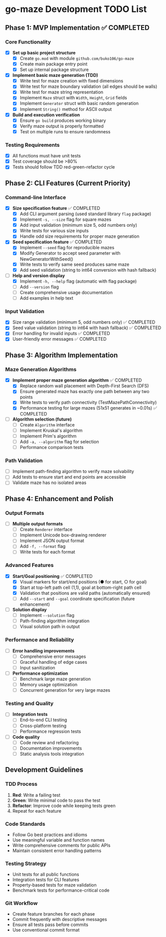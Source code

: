 # go-maze Development TODO List

## Phase 1: MVP Implementation ✅ COMPLETED

### Core Functionality
- [x] **Set up basic project structure**
  - [x] Create `go.mod` with module `github.com/buko106/go-maze`
  - [x] Create main package entry point
  - [x] Set up internal package structure

- [x] **Implement basic maze generation (TDD)**
  - [x] Write test for maze creation with fixed dimensions
  - [x] Write test for maze boundary validation (all edges should be walls)
  - [x] Write test for maze string representation
  - [x] Implement `Maze` struct with `Width`, `Height`, `Grid` fields
  - [x] Implement `Generator` struct with basic random generation
  - [x] Implement `String()` method for ASCII output

- [x] **Build and execution verification**
  - [x] Ensure `go build` produces working binary
  - [x] Verify maze output is properly formatted
  - [x] Test on multiple runs to ensure randomness

### Testing Requirements
- [x] All functions must have unit tests
- [x] Test coverage should be >80%
- [x] Tests should follow TDD red-green-refactor cycle

## Phase 2: CLI Features (Current Priority)

### Command-line Interface
- [x] **Size specification feature** ✅ COMPLETED
  - [x] Add CLI argument parsing (used standard library `flag` package)
  - [x] Implement `-s, --size` flag for square mazes
  - [x] Add input validation (minimum size 5, odd numbers only)
  - [x] Write tests for various size inputs
  - [x] Handle odd size requirements for proper maze generation

- [x] **Seed specification feature** ✅ COMPLETED
  - [x] Implement `--seed` flag for reproducible mazes
  - [x] Modify Generator to accept seed parameter with NewGeneratorWithSeed()
  - [x] Write tests to verify same seed produces same maze
  - [x] Add seed validation (string to int64 conversion with hash fallback)

- [ ] **Help and version display**
  - [x] Implement `-h, --help` flag (automatic with flag package)
  - [ ] Add `--version` flag
  - [ ] Create comprehensive usage documentation
  - [ ] Add examples in help text

### Input Validation
- [x] Size range validation (minimum 5, odd numbers only) ✅ COMPLETED
- [x] Seed value validation (string to int64 with hash fallback) ✅ COMPLETED
- [x] Error handling for invalid inputs ✅ COMPLETED
- [x] User-friendly error messages ✅ COMPLETED

## Phase 3: Algorithm Implementation

### Maze Generation Algorithms
- [x] **Implement proper maze generation algorithm** ✅ COMPLETED
  - [x] Replace random wall placement with Depth-First Search (DFS)
  - [x] Ensure generated maze has exactly one path between any two points
  - [x] Write tests to verify path connectivity (TestMazePathConnectivity)
  - [x] Performance testing for large mazes (51x51 generates in ~0.01s) ✅ COMPLETED

- [ ] **Algorithm selection (future)**
  - [ ] Create `Algorithm` interface
  - [ ] Implement Kruskal's algorithm
  - [ ] Implement Prim's algorithm
  - [ ] Add `-a, --algorithm` flag for selection
  - [ ] Performance comparison tests

### Path Validation
- [ ] Implement path-finding algorithm to verify maze solvability
- [ ] Add tests to ensure start and end points are accessible
- [ ] Validate maze has no isolated areas

## Phase 4: Enhancement and Polish

### Output Formats
- [ ] **Multiple output formats**
  - [ ] Create `Renderer` interface
  - [ ] Implement Unicode box-drawing renderer
  - [ ] Implement JSON output format
  - [ ] Add `-f, --format` flag
  - [ ] Write tests for each format

### Advanced Features
- [x] **Start/Goal positioning** ✅ COMPLETED
  - [x] Visual markers for start/end positions (● for start, ○ for goal)
  - [x] Start at top-left path cell (1,1), goal at bottom-right path cell
  - [x] Validation that positions are valid paths (automatically ensured)
  - [ ] Add `--start` and `--goal` coordinate specification (future enhancement)

- [ ] **Solution display**
  - [ ] Implement `--solution` flag
  - [ ] Path-finding algorithm integration
  - [ ] Visual solution path in output

### Performance and Reliability
- [ ] **Error handling improvements**
  - [ ] Comprehensive error messages
  - [ ] Graceful handling of edge cases
  - [ ] Input sanitization

- [ ] **Performance optimization**
  - [ ] Benchmark large maze generation
  - [ ] Memory usage optimization
  - [ ] Concurrent generation for very large mazes

### Testing and Quality
- [ ] **Integration tests**
  - [ ] End-to-end CLI testing
  - [ ] Cross-platform testing
  - [ ] Performance regression tests

- [ ] **Code quality**
  - [ ] Code review and refactoring
  - [ ] Documentation improvements
  - [ ] Static analysis tools integration

## Development Guidelines

### TDD Process
1. **Red**: Write a failing test
2. **Green**: Write minimal code to pass the test
3. **Refactor**: Improve code while keeping tests green
4. Repeat for each feature

### Code Standards
- Follow Go best practices and idioms
- Use meaningful variable and function names
- Write comprehensive comments for public APIs
- Maintain consistent error handling patterns

### Testing Strategy
- Unit tests for all public functions
- Integration tests for CLI features
- Property-based tests for maze validation
- Benchmark tests for performance-critical code

### Git Workflow
- Create feature branches for each phase
- Commit frequently with descriptive messages
- Ensure all tests pass before commits
- Use conventional commit format